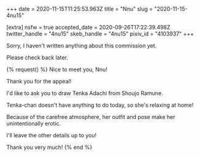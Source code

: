 +++
date = 2020-11-15T11:25:53.963Z
title = "Nnu"
slug = "2020-11-15-4nu15"

[extra]
nsfw = true
accepted_date = 2020-09-26T17:22:39.498Z
twitter_handle = "4nu15"
skeb_handle = "4nu15"
pixiv_id = "4103937"
+++

Sorry, I haven't written anything about this commission yet.

Please check back later.

{% request() %}
Nice to meet you, Nnu!

Thank you for the appeal!

I'd like to ask you to draw Tenka Adachi from Shoujo Ramune.

Tenka-chan doesn't have anything to do today, so she's relaxing at home!

Because of the carefree atmosphere, her outfit and pose make her unintentionally erotic.

I'll leave the other details up to you!

Thank you very much!
{% end %}
